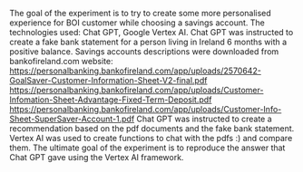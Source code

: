 The goal of the experiment is to try to create some more personalised experience for BOI customer while choosing a savings account.
The technologies used: Chat GPT, Google Vertex AI.
Chat GPT was instructed to create a fake bank statement for a person living in Ireland 6 months with a positive balance.
Savings accounts descriptions were downloaded from bankofireland.com website:
https://personalbanking.bankofireland.com/app/uploads/2570642-GoalSaver-Customer-Information-Sheet-V2-final.pdf
https://personalbanking.bankofireland.com/app/uploads/Customer-Infomation-Sheet-Advantage-Fixed-Term-Deposit.pdf
https://personalbanking.bankofireland.com/app/uploads/Customer-Info-Sheet-SuperSaver-Account-1.pdf
Chat GPT was instructed to create a recommendation based on the pdf documents and the fake bank statement.
Vertex AI was used to create functions to chat with the pdfs :) and compare them.
The ultimate goal of the experiment is to reproduce the answer that Chat GPT gave using the Vertex AI framework.
